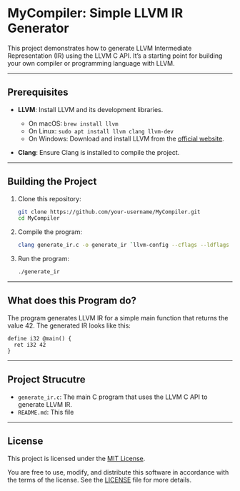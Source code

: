 # MyCompiler: Simple LLVM IR Generator

This project demonstrates how to generate LLVM Intermediate Representation (IR) using the LLVM C API. It’s a starting point for building your own compiler or programming language with LLVM.

---

## Prerequisites

- **LLVM**: Install LLVM and its development libraries.
  - On macOS: `brew install llvm`
  - On Linux: `sudo apt install llvm clang llvm-dev`
  - On Windows: Download and install LLVM from the [official website](https://llvm.org/).

- **Clang**: Ensure Clang is installed to compile the project.

---

## Building the Project

1. Clone this repository:
   ```bash
   git clone https://github.com/your-username/MyCompiler.git
   cd MyCompiler
   ```
2. Compile the program:
    ```bash
    clang generate_ir.c -o generate_ir `llvm-config --cflags --ldflags --libs core`clang generate_ir.c -o generate_ir `llvm-config --cflags --ldflags --libs core`
    ```
3. Run the program:
    ```bash
    ./generate_ir
    ```

---

## What does this Program do?

The program generates LLVM IR for a simple main function that returns the value 42. The generated IR looks like this:
    
    define i32 @main() {
      ret i32 42
    }

---

## Project Strucutre
- `generate_ir.c`: The main C program that uses the LLVM C API to generate LLVM IR.
- `README.md`: This file

---

## License

This project is licensed under the [MIT License](). 

You are free to use, modify, and distribute this software in accordance with the terms of the license. See the [LICENSE](LICENSE) file for more details.
